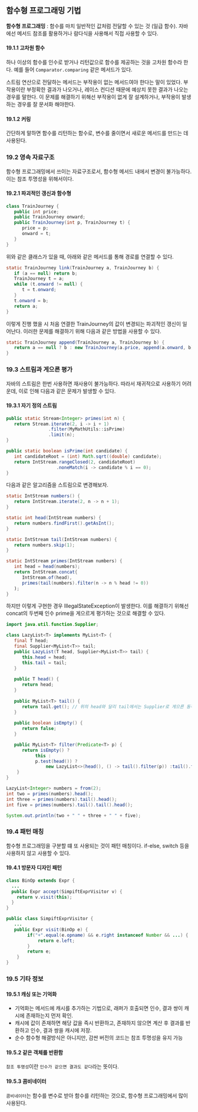 ## 함수형 프로그래밍 기법
**함수형 프로그래밍** : 함수를 마치 일반적인 값처럼 전달할 수 있는 것 (일급 함수). 자바에선 메서드 참조를 활용하거나 람다식을 사용해서 직접 사용할 수 있다.
#### 19.1.1 고차원 함수
하나 이상의 함수를 인수로 받거나 리턴값으로 함수를 제공하는 것을 고차원 함수라 한다. 예를 들어 `Comparator.comparing` 같은 메서드가 있다.

스트림 연산으로 전달하는 메서드는 부작용이 없는 메서드여야 한다는 말이 있었다. 부작용이란 부정확한 결과가 나오거나, 레이스 컨디션 때문에 예상치 못한 결과가 나오는 경우를 말한다. 이 문제를 해결하기 위해선 부작용이 없게 잘 설계하거나, 부작용이 발생하는 경우를 잘 문서화 해야한다.

#### 19.1.2 커링
간단하게 말하면 함수를 리턴하는 함수로, 변수를 줄이면서 새로운 메서드를 만드는 데 사용된다.

### 19.2 영속 자료구조
함수형 프로그래밍에서 쓰이는 자료구조로서, 함수형 메서드 내에서 변경이 불가능하다. 이는 참조 투명성을 위해서이다.

#### 19.2.1 파괴적인 갱신과 함수형
```Java
class TrainJourney {
   public int price;
   public TrainJourney onward;
   public TrainJourney(int p, TrainJourney t) {
      price = p;
      onward = t;
   }
}
```
위와 같은 클래스가 있을 때, 아래와 같은 메서드를 통해 경로를 연결할 수 있다.

```Java
static TrainJourney link(TrainJourney a, TrainJourney b) {
   if (a == null) return b;
   TrainJourney t = a;
   while (t.onward != null) {
      t = t.onward;
   }
   t.onward = b;
   return a;
}
```
이렇게 진행 했을 시 처음 연결한 TrainJourney의 값이 변경되는 파괴적인 갱신이 일어난다. 이러한 문제를 해결하기 위해 다음과 같은 방법을 사용할 수 있다.

```Java
static TrainJourney append(TrainJourney a, TrainJourney b) {
   return a == null ? b : new TrainJourney(a.price, append(a.onward, b));
}
```

### 19.3 스트림과 게으른 평가
자바의 스트림은 한번 사용하면 재사용이 불가능하다. 따라서 재귀적으로 사용하기 어려운데, 이로 인해 다음과 같은 문제가 발생할 수 있다.

#### 19.3.1 자기 정의 스트림
```Java
public static Stream<Integer> primes(int n) {
   return Stream.iterate(2, i -> i + 1)
                .filter(MyMathUtils::isPrime)
                .limit(n);
}

public static boolean isPrime(int candidate) {
   int candidateRoot = (int) Math.sqrt((double) candidate);
   return IntStream.rangeClosed(2, candidateRoot)
                   .noneMatch(i -> candidate % i == 0);
}
```

다음과 같은 알고리즘을 스트림으로 변경해보자.

```Java
static IntStream numbers() {
   return IntStream.iterate(2, n -> n + 1);
}

static int head(IntStream numbers) {
   return numbers.findFirst().getAsInt();
}

static IntStream tail(IntStream numbers) {
   return numbers.skip(1);
}

static IntStream primes(IntStream numbers) {
   int head = head(numbers);
   return IntStream.concat{
      IntStream.of(head),
      primes(tail(numbers).filter(n -> n % head != 0))
   );
}
```
하지만 이렇게 구현한 경우 IllegalStateException이 발생한다. 이를 해결하기 위해선 concat의 두번째 인수 prime을 게으르게 평가하는 것으로 해결할 수 있다.

```Java
import java.util.function.Supplier;

class LazyList<T> implements MyList<T> {
   final T head;
   final Supplier<MyList<T>> tail;
   public LazyList(T head, Supplier<MyList<T>> tail) {
      this.head = head;
      this.tail = tail;
   }
   
   public T head() {
      return head;
   }
   
   public MyList<T> tail() {
      return tail.get(); // 위의 head와 달리 tail에서는 Supplier로 게으른 동작을 만들었다.
   }
   
   public boolean isEmpty() {
      return false;
   }

   public MyList<T> filter(Predicate<T> p) {
      return isEmpty() ?
           this :
           p.test(head()) ?
               new LazyList<>(head(), () -> tail().filter(p)) :tail().filter(p);
    }
}

LazyList<Integer> numbers = from(2);
int two = primes(numbers).head();
int three = primes(numbers).tail().head();
int five = primes(numbers).tail().tail().head();

System.out.println(two + " " + three + " " + five);
```

### 19.4 패턴 매칭
함수형 프로그래밍을 구분할 떄 또 사용되는 것이 패턴 매칭이다. if-else, switch 등을 사용하지 않고 사용할 수 있다.

#### 19.4.1 방문자 디자인 패턴
```Java
class BinOp extends Expr {
  ...
  public Expr accept(SimpiftExprVisitor v) {
    return v.visit(this);
  }
}

public class SimpiftExprVisitor {
   ...
   public Expr visit(BinOp e) {
        if("+".equal(e.opname) && e.right instanceof Number && ...) {
            return e.left;
        }
        return e;
    }
}
```

### 19.5 기타 정보
#### 19.5.1 캐싱 또는 기억화
* 기억화는 메서드에 캐시를 추가하는 기법으로, 래퍼가 호출되면 인수, 결과 쌍이 캐시에 존재하는지 먼저 확인. 
* 캐시에 값이 존재하면 해당 값을 즉시 반환하고, 존재하지 않으면 계산 후 결과를 반환하고 인수, 결과 쌍을 캐시에 저장.
* 순수 함수형 해결방식은 아니지만, 감싼 버전의 코드는 참조 투명성을 유지 가능
#### 19.5.2 같은 객체를 반환함
`참조 투명성`이란 `인수가 같으면 결과도 같다`라는 뜻이다. 
#### 19.5.3 콤비네이터
`콤비네이터`는 함수를 변수로 받아 함수를 리턴하는 것으로, 함수형 프로그래밍에서 많이 사용된다.